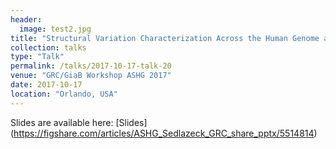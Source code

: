 ```yaml
---
header:
  image: test2.jpg
title: "Structural Variation Characterization Across the Human Genome and Populations."
collection: talks
type: "Talk"
permalink: /talks/2017-10-17-talk-20
venue: "GRC/GiaB Workshop ASHG 2017"
date: 2017-10-17
location: "Orlando, USA"
---
```


Slides are available here: [Slides] (https://figshare.com/articles/ASHG_Sedlazeck_GRC_share_pptx/5514814)